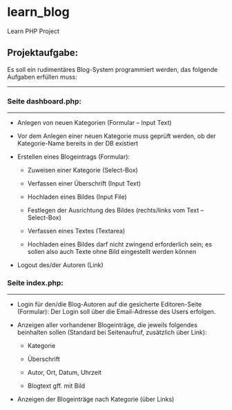 learn_blog
======
Learn PHP Project

## Projektaufgabe:

Es soll ein rudimentäres Blog-System programmiert werden, das folgende Aufgaben erfüllen muss:

---

### Seite dashboard.php:

---

- Anlegen von neuen Kategorien (Formular – Input Text)

- Vor dem Anlegen einer neuen Kategorie muss geprüft werden, ob der Kategorie-Name bereits in der DB existiert

- Erstellen eines Blogeintrags (Formular):

  - Zuweisen einer Kategorie (Select-Box)

  - Verfassen einer Überschrift (Input Text)

  - Hochladen eines Bildes (Input File)

  - Festlegen der Ausrichtung des Bildes (rechts/links vom Text – Select-Box)

  - Verfassen eines Textes (Textarea)

  - Hochladen eines Bildes darf nicht zwingend erforderlich sein; es sollen also auch Texte ohne Bild eingestellt werden können

- Logout des/der Autoren (Link)



### Seite index.php:

---

- Login für den/die Blog-Autoren auf die gesicherte Editoren-Seite (Formular): Der Login soll über die Email-Adresse des Users erfolgen.

- Anzeigen aller vorhandener Blogeinträge, die jeweils folgendes beinhalten sollen (Standard bei Seitenaufruf, zusätzlich über Link):

  - Kategorie

  - Überschrift

  - Autor, Ort, Datum, Uhrzeit

  - Blogtext gff. mit Bild

- Anzeigen der Blogeinträge nach Kategorie (über Links)
